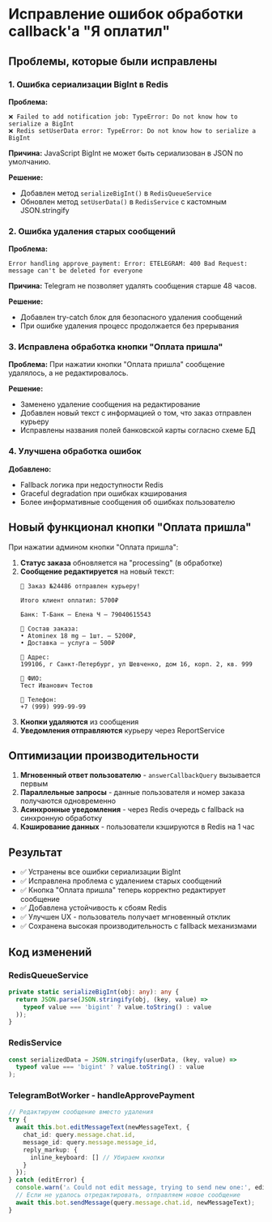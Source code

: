 # Исправление ошибок обработки callback'а "Я оплатил"

## Проблемы, которые были исправлены

### 1. Ошибка сериализации BigInt в Redis

**Проблема:**
```
❌ Failed to add notification job: TypeError: Do not know how to serialize a BigInt
❌ Redis setUserData error: TypeError: Do not know how to serialize a BigInt
```

**Причина:** JavaScript BigInt не может быть сериализован в JSON по умолчанию.

**Решение:**
- Добавлен метод `serializeBigInt()` в `RedisQueueService`
- Обновлен метод `setUserData()` в `RedisService` с кастомным JSON.stringify

### 2. Ошибка удаления старых сообщений

**Проблема:**
```
Error handling approve_payment: Error: ETELEGRAM: 400 Bad Request: message can't be deleted for everyone
```

**Причина:** Telegram не позволяет удалять сообщения старше 48 часов.

**Решение:**
- Добавлен try-catch блок для безопасного удаления сообщений
- При ошибке удаления процесс продолжается без прерывания

### 3. Исправлена обработка кнопки "Оплата пришла"

**Проблема:** При нажатии кнопки "Оплата пришла" сообщение удалялось, а не редактировалось.

**Решение:**
- Заменено удаление сообщения на редактирование
- Добавлен новый текст с информацией о том, что заказ отправлен курьеру
- Исправлены названия полей банковской карты согласно схеме БД

### 4. Улучшена обработка ошибок

**Добавлено:**
- Fallback логика при недоступности Redis
- Graceful degradation при ошибках кэширования
- Более информативные сообщения об ошибках пользователю

## Новый функционал кнопки "Оплата пришла"

При нажатии админом кнопки "Оплата пришла":

1. **Статус заказа** обновляется на "processing" (в обработке)
2. **Сообщение редактируется** на новый текст:
   ```
   📲 Заказ №24486 отправлен курьеру!
   
   Итого клиент оплатил: 5700₽
   
   Банк: Т-Банк — Елена Ч — 79040615543
   
   📄 Состав заказа:
   • Atominex 18 mg — 1шт. — 5200₽,
   • Доставка — услуга — 500₽
   
   📍 Адрес:
   199106, г Санкт-Петербург, ул Шевченко, дом 16, корп. 2, кв. 999
   
   👤 ФИО:
   Тест Иванович Тестов
   
   📱 Телефон:
   +7 (999) 999-99-99
   ```
3. **Кнопки удаляются** из сообщения
4. **Уведомления отправляются** курьеру через ReportService

## Оптимизации производительности

1. **Мгновенный ответ пользователю** - `answerCallbackQuery` вызывается первым
2. **Параллельные запросы** - данные пользователя и номер заказа получаются одновременно
3. **Асинхронные уведомления** - через Redis очередь с fallback на синхронную обработку
4. **Кэширование данных** - пользователи кэшируются в Redis на 1 час

## Результат

- ✅ Устранены все ошибки сериализации BigInt
- ✅ Исправлена проблема с удалением старых сообщений
- ✅ Кнопка "Оплата пришла" теперь корректно редактирует сообщение
- ✅ Добавлена устойчивость к сбоям Redis
- ✅ Улучшен UX - пользователь получает мгновенный отклик
- ✅ Сохранена высокая производительность с fallback механизмами

## Код изменений

### RedisQueueService
```typescript
private static serializeBigInt(obj: any): any {
  return JSON.parse(JSON.stringify(obj, (key, value) =>
    typeof value === 'bigint' ? value.toString() : value
  ));
}
```

### RedisService
```typescript
const serializedData = JSON.stringify(userData, (key, value) =>
  typeof value === 'bigint' ? value.toString() : value
);
```

### TelegramBotWorker - handleApprovePayment
```typescript
// Редактируем сообщение вместо удаления
try {
  await this.bot.editMessageText(newMessageText, {
    chat_id: query.message.chat.id,
    message_id: query.message.message_id,
    reply_markup: {
      inline_keyboard: [] // Убираем кнопки
    }
  });
} catch (editError) {
  console.warn('⚠️ Could not edit message, trying to send new one:', editError);
  // Если не удалось отредактировать, отправляем новое сообщение
  await this.bot.sendMessage(query.message.chat.id, newMessageText);
}
``` 